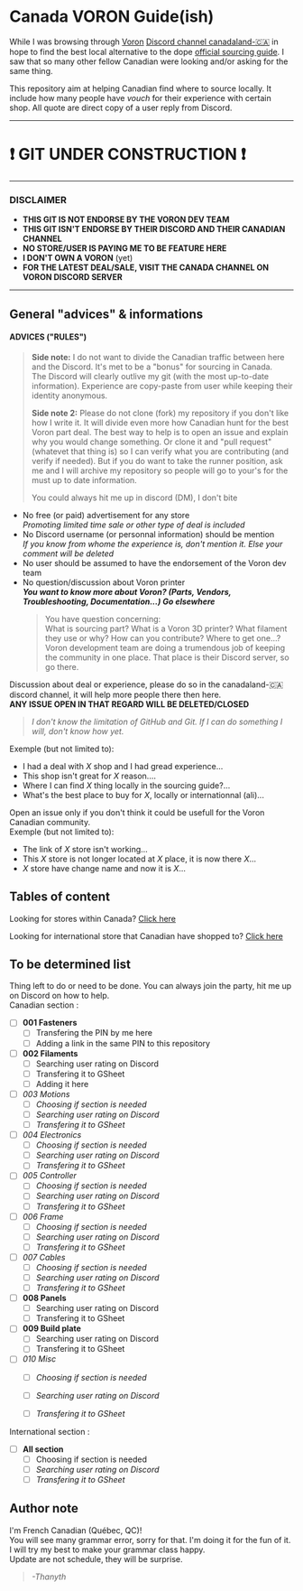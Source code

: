 # **Canada VORON Guide(ish)**

While I was browsing through [Voron](https://vorondesign.com/) [Discord channel canadaland-:canada:](https://discord.gg/voron) in hope to find the best local alternative to the dope [official sourcing guide](https://vorondesign.com/sourcing_guide). I saw that so many other fellow Canadian were looking and/or asking for the same thing.  
 
This repository aim at helping Canadian find where to source locally. It include how many people have *vouch* for their experience with certain shop. All quote are direct copy of a user reply from Discord. 
___
# **:exclamation: GIT UNDER CONSTRUCTION :exclamation:**  

___ 
### **DISCLAIMER** 

* **THIS GIT IS NOT ENDORSE BY THE VORON DEV TEAM**  
* **THIS GIT ISN'T ENDORSE BY THEIR DISCORD AND THEIR CANADIAN CHANNEL**  
* **NO STORE/USER IS PAYING ME TO BE FEATURE HERE**  
* **I DON'T OWN A VORON** (yet)  
* **FOR THE LATEST DEAL/SALE, VISIT THE CANADA CHANNEL ON VORON DISCORD SERVER**
---  
  
## General "advices" & informations

#### **ADVICES ("RULES")**  
> **Side note:** I do not want to divide the Canadian traffic between here and the Discord. It's met to be a "bonus" for sourcing in Canada.  
> The Discord will clearly outlive my git (with the most up-to-date information). Experience are copy-paste from user while keeping their identity anonymous.  
>  
> **Side note 2:** Please do not clone (fork) my repository if you don't like how I write it. It will divide even more how Canadian hunt for the best Voron part deal. The best way to help is to open an issue and explain why you would change something. Or clone it and "pull request" (whatevet that thing is) so I can verify what you are contributing (and verify if needed). But if you do want to take the runner position, ask me and I will archive my repository so people will go to your's for the must up to date information.  
> 
> You could always hit me up in discord (DM), I don't bite
  
* No free (or paid) advertisement for any store  
  *Promoting limited time sale or other type of deal is included*    
* No Discord username (or personnal information) should be mention  
  *If you know from whome the experience is, don't mention it. Else your comment will be deleted*
* No user should be assumed to have the endorsement of the Voron dev team   
* No question/discussion about Voron printer    
  ***You want to know more about Voron? (Parts, Vendors, Troubleshooting, Documentation...) Go elsewhere***   
  > You have question concerning:  
  > What is sourcing part? What is a Voron 3D printer? What filament they use or why? How can you contribute? Where to get one...?  
  Voron development team are doing a trumendous job of keeping the community in one place. That place is their Discord server, so go there.


Discussion about deal or experience, please do so in the canadaland-:canada: discord channel, it will help more people there then here.  
 **ANY ISSUE OPEN IN THAT REGARD WILL BE DELETED/CLOSED**  
 > *I don't know the limitation of GitHub and Git. If I can do something I will, don't know how yet.*

Exemple (but not limited to):  
  * I had a deal with *X* shop and I had gread experience...  
  * This shop isn't great for *X* reason....  
  * Where I can find *X* thing locally in the sourcing guide?...  
  * What's the best place to buy for *X*, locally or internationnal (ali)...
  
Open an issue only if you don't think it could be usefull for the Voron Canadian community.  
Exemple (but not limited to):  
  * The link of *X* store isn't working...
  * This *X* store is not longer located at *X* place, it is now there *X*...
  * *X* store have change name and now it is *X*...


## Tables of content 

Looking for stores within Canada? [Click here](canada/Readme.md)  

Looking for international store that Canadian have shopped to? [Click here](international/Readme.md)


## To be determined list 
Thing left to do or need to be done. You can always join the party, hit me up on Discord on how to help.  
Canadian section :  
- [ ] **001 Fasteners**  
     - [ ] Transfering the PIN by me here  
     - [ ] Adding a link in the same PIN to this repository  
- [ ] **002 Filaments** 
     - [ ] Searching user rating on Discord  
     - [ ] Transfering it to GSheet
     - [ ] Adding it here   
- [ ] *003 Motions*
     - [ ] *Choosing if section is needed*  
     - [ ] *Searching user rating on Discord*  
     - [ ] *Transfering it to GSheet*   
- [ ] *004 Electronics* 
     - [ ] *Choosing if section is needed*  
     - [ ] *Searching user rating on Discord*  
     - [ ] *Transfering it to GSheet*  
- [ ] *005 Controller* 
     - [ ] *Choosing if section is needed*  
     - [ ] *Searching user rating on Discord*  
     - [ ] *Transfering it to GSheet*   
- [ ] *006 Frame* 
     - [ ] *Choosing if section is needed*  
     - [ ] *Searching user rating on Discord*  
     - [ ] *Transfering it to GSheet*   
- [ ] *007 Cables* 
     - [ ] *Choosing if section is needed*  
     - [ ] *Searching user rating on Discord*  
     - [ ] *Transfering it to GSheet*  
- [ ] **008 Panels**   
     - [ ] Searching user rating on Discord  
     - [ ] Transfering it to GSheet   
- [ ] **009 Build plate** 
     - [ ] Searching user rating on Discord  
     - [ ] Transfering it to GSheet    
- [ ] *010 Misc* 
     - [ ] *Choosing if section is needed*  
     - [ ] *Searching user rating on Discord*  
     - [ ] *Transfering it to GSheet*


International section :  
- [ ] **All section**  
     - [ ] Choosing if section is needed  
     - [ ] *Searching user rating on Discord*  
     - [ ] *Transfering it to GSheet*  

<!--- Other section? --->

## Author note

I'm French Canadian (Québec, QC)!  
You will see many grammar error, sorry for that. I'm doing it for the fun of it. I will try my best to make your grammar class happy.  
Update are not schedule, they will be surprise.  
> *-Thanyth* 

